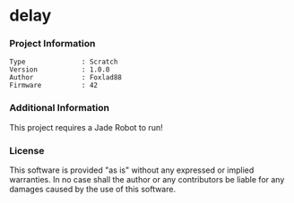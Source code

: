 delay
================



### Project Information
```
Type              : Scratch
Version           : 1.0.0
Author            : Foxlad88
Firmware          : 42
```

### Additional Information
This project requires a Jade Robot to run!

### License
This software is provided "as is" without any expressed or implied warranties.  In no case shall the author or any contributors be liable for any damages caused by the use of this software.

